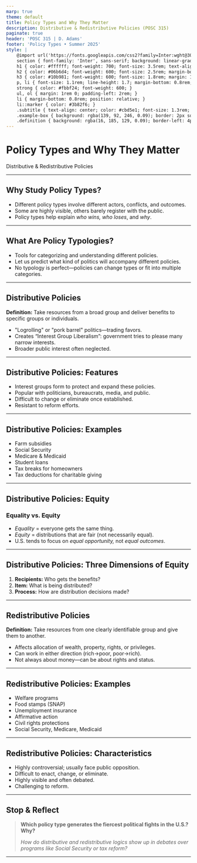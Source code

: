 ```yaml
---
marp: true
theme: default
title: Policy Types and Why They Matter
description: Distributive & Redistributive Policies (POSC 315)
paginate: true
header: 'POSC 315 | D. Adams'
footer: 'Policy Types • Summer 2025'
style: |
    @import url('https://fonts.googleapis.com/css2?family=Inter:wght@300;400;500;600;700&display=swap');
    section { font-family: 'Inter', sans-serif; background: linear-gradient(135deg, #0f172a 0%, #1e293b 100%); color: #f8fafc; padding: 60px; font-size: 20px; line-height: 1.6; }
    h1 { color: #ffffff; font-weight: 700; font-size: 3.5rem; text-align: center; margin-bottom: 1rem; text-shadow: 0 4px 12px rgba(255, 255, 255, 0.3); }
    h2 { color: #06b6d4; font-weight: 600; font-size: 2.5rem; margin-bottom: 2rem; border-bottom: 3px solid #06b6d4; padding-bottom: 0.5rem; text-shadow: 0 2px 8px rgba(6, 182, 212, 0.3); }
    h3 { color: #10b981; font-weight: 600; font-size: 1.8rem; margin: 1.5rem 0 1rem 0; text-shadow: 0 2px 6px rgba(16, 185, 129, 0.3); }
    p, li { font-size: 1.1rem; line-height: 1.7; margin-bottom: 0.8rem; }
    strong { color: #fbbf24; font-weight: 600; }
    ul, ol { margin: 1rem 0; padding-left: 2rem; }
    li { margin-bottom: 0.8rem; position: relative; }
    li::marker { color: #3b82f6; }
    .subtitle { text-align: center; color: #cbd5e1; font-size: 1.3rem; font-weight: 300; margin-top: -1rem; margin-bottom: 2rem; }
    .example-box { background: rgba(139, 92, 246, 0.09); border: 2px solid rgba(139, 92, 246, 0.24); border-radius: 12px; padding: 1.2rem; margin: 1.2rem 0; box-shadow: 0 4px 16px rgba(139, 92, 246, 0.08); }
    .definition { background: rgba(16, 185, 129, 0.09); border-left: 4px solid #10b981; padding: 1rem 2rem; margin: 1.2rem 0; border-radius: 0 12px 12px 0; box-shadow: 0 4px 12px rgba(16, 185, 129, 0.07); }
---
```


# Policy Types and Why They Matter
<span class="subtitle">Distributive & Redistributive Policies</span>

---

## Why Study Policy Types?

- Different policy types involve different actors, conflicts, and outcomes.
- Some are highly visible, others barely register with the public.
- Policy types help explain *who wins, who loses*, and *why*.

---

## What Are Policy Typologies?

- Tools for categorizing and understanding different policies.
- Let us predict what kind of politics will accompany different policies.
- No typology is perfect—policies can change types or fit into multiple categories.

---

## Distributive Policies

<div class="definition">
<strong>Definition:</strong> Take resources from a broad group and deliver benefits to specific groups or individuals.
</div>

- "Logrolling" or "pork barrel" politics—trading favors.
- Creates “Interest Group Liberalism”: government tries to please many narrow interests.
- Broader public interest often neglected.

---

## Distributive Policies: Features

- Interest groups form to protect and expand these policies.
- Popular with politicians, bureaucrats, media, and public.
- Difficult to change or eliminate once established.
- Resistant to reform efforts.

---

## Distributive Policies: Examples

<div class="example-box">
<ul>
  <li>Farm subsidies</li>
  <li>Social Security</li>
  <li>Medicare & Medicaid</li>
  <li>Student loans</li>
  <li>Tax breaks for homeowners</li>
  <li>Tax deductions for charitable giving</li>
</ul>
</div>

---

## Distributive Policies: Equity

### Equality vs. Equity

- *Equality* = everyone gets the same thing.
- *Equity* = distributions that are fair (not necessarily equal).
- U.S. tends to focus on *equal opportunity,* not *equal outcomes*.

---

## Distributive Policies: Three Dimensions of Equity

1. **Recipients:** Who gets the benefits?
2. **Item:** What is being distributed?
3. **Process:** How are distribution decisions made?

---

## Redistributive Policies

<div class="definition">
<strong>Definition:</strong> Take resources from one clearly identifiable group and give them to another.
</div>

- Affects allocation of wealth, property, rights, or privileges.
- Can work in either direction (rich→poor, poor→rich).
- Not always about money—can be about rights and status.

---

## Redistributive Policies: Examples

<div class="example-box">
<ul>
  <li>Welfare programs</li>
  <li>Food stamps (SNAP)</li>
  <li>Unemployment insurance</li>
  <li>Affirmative action</li>
  <li>Civil rights protections</li>
  <li>Social Security, Medicare, Medicaid</li>
</ul>
</div>

---

## Redistributive Policies: Characteristics

- Highly controversial; usually face public opposition.
- Difficult to enact, change, or eliminate.
- Highly visible and often debated.
- Challenging to reform.

---

## Stop & Reflect

> **Which policy type generates the fiercest political fights in the U.S.? Why?**
>
> *How do distributive and redistributive logics show up in debates over programs like Social Security or tax reform?*

---

